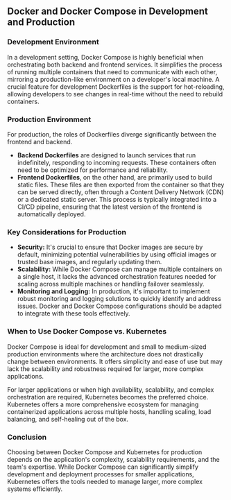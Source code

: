 ## Docker and Docker Compose in Development and Production

### Development Environment
In a development setting, Docker Compose is highly beneficial when orchestrating both backend and frontend services. It simplifies the process of running multiple containers that need to communicate with each other, mirroring a production-like environment on a developer's local machine. A crucial feature for development Dockerfiles is the support for hot-reloading, allowing developers to see changes in real-time without the need to rebuild containers.

### Production Environment
For production, the roles of Dockerfiles diverge significantly between the frontend and backend.

- **Backend Dockerfiles** are designed to launch services that run indefinitely, responding to incoming requests. These containers often need to be optimized for performance and reliability.
- **Frontend Dockerfiles**, on the other hand, are primarily used to build static files. These files are then exported from the container so that they can be served directly, often through a Content Delivery Network (CDN) or a dedicated static server. This process is typically integrated into a CI/CD pipeline, ensuring that the latest version of the frontend is automatically deployed.

### Key Considerations for Production
- **Security:** It's crucial to ensure that Docker images are secure by default, minimizing potential vulnerabilities by using official images or trusted base images, and regularly updating them.
- **Scalability:** While Docker Compose can manage multiple containers on a single host, it lacks the advanced orchestration features needed for scaling across multiple machines or handling failover seamlessly.
- **Monitoring and Logging:** In production, it's important to implement robust monitoring and logging solutions to quickly identify and address issues. Docker and Docker Compose configurations should be adapted to integrate with these tools effectively.

### When to Use Docker Compose vs. Kubernetes
Docker Compose is ideal for development and small to medium-sized production environments where the architecture does not drastically change between environments. It offers simplicity and ease of use but may lack the scalability and robustness required for larger, more complex applications.

For larger applications or when high availability, scalability, and complex orchestration are required, Kubernetes becomes the preferred choice. Kubernetes offers a more comprehensive ecosystem for managing containerized applications across multiple hosts, handling scaling, load balancing, and self-healing out of the box.

### Conclusion
Choosing between Docker Compose and Kubernetes for production depends on the application's complexity, scalability requirements, and the team's expertise. While Docker Compose can significantly simplify development and deployment processes for smaller applications, Kubernetes offers the tools needed to manage larger, more complex systems efficiently.

